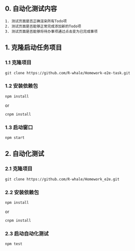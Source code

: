 ## 0. 自动化测试内容
```
1. 测试页面是否正确渲染所有Todo项
2. 测试页面是否能够正常完成添加新的Todo项
3. 测试页面是否能够将待办事项通过点击变为已完成事项
```

## 1. 克隆启动任务项目
### 1.1 克隆项目

`git clone https://github.com/R-whale/Homework-e2e-task.git`


### 1.2 安装依赖包
`npm install`

or

`cnpm install`

### 1.3 启动窗口

`npm start`

## 2. 自动化测试

### 2.1 克隆项目
`git clone https://github.com/R-whale/Homework_e2e.git`

### 2.2 安装依赖包
`npm install`

or

`cnpm install`

### 2.3 启动自动化测试

`npm test` 
